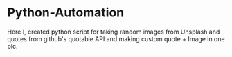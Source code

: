 # Python-Automation
Here I, created python script for taking random images from Unsplash and quotes from github's quotable API and making custom quote + Image in one pic.
